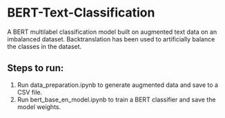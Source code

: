 # BERT-Text-Classification
A BERT multilabel classification model built on augmented text data on an imbalanced dataset. Backtranslation has been used to artificially balance the classes in the dataset.

## Steps to run:
1. Run data_preparation.ipynb to generate augmented data and save to a CSV file.
2. Run bert_base_en_model.ipynb to train a BERT classifier and save the model weights.
